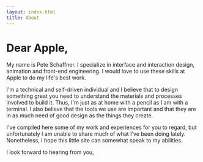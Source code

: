 ```yaml
---
layout: index.html
title: About
---
```


# Dear Apple,

My name is Pete Schaffner. I specialize in interface and interaction design,
animation and front-end engineering. I would love to use these skills at Apple
to do my life's best work.

I'm a technical and self-driven individual and I believe that to design
something great you need to understand the materials and processes involved to
build it.  Thus, I'm just as at home with a pencil as I am with a terminal. I
also believe that the tools we use are important and that they are in as much
need of good design as the things they create.

I've compiled here some of my work and experiences for you to regard, but
unfortunately I am unable to share much of what I've been doing lately.
Nonetheless, I hope this little site can somewhat speak to my abilities.

I look forward to hearing from you,
